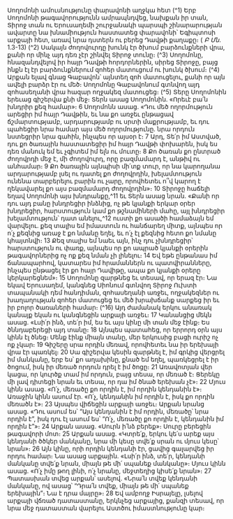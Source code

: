 
Սողոմոնի ամուսնությունը փարավոնի աղջկա հետ
(^1) Երբ Սողոմոնի թագավորությունն ամրապնդվեց, նախքան իր տան, Տիրոջ տան ու Երուսաղեմի շուրջանակի
պարսպի շինարարության ավարտը նա խնամիություն հաստատեց փարավոնի՝ Եգիպտոսի արքայի հետ, առավ նրա
դստերն ու բերեց Դավթի քաղաքը։
( _Բ Մն_. 1.3-13)
(^2) Սակայն ժողովուրդը խունկ էր ծխում բարձունքների վրա, քանի որ մինչ այդ դեռ չէր շինվել Տիրոջ տունը։
(^3) Սողոմոնը, հնազանդվելով իր հայր Դավթի հորդորներին, սիրեց Տիրոջը, բայց ինքն էլ էր բարձունքներում զոհեր
մատուցում ու խունկ ծխում։
(^4) Արքան ելավ գնաց Գաբավոն՝ այնտեղ զոհ մատուցելու, քանի որ այն ավելի բարձր էր ու մեծ։ Սողոմոնը
Գաբավոնում գտնվող այդ զոհասեղանի վրա հազար ողջակեզ մատուցեց։
(^5) Տերը Սողոմոնին երեւաց գիշերվա քնի մեջ։ Տերն ասաց Սողոմոնին. «Որեւէ բա՛ն խնդրիր քեզ համար»։ 6 Սողոմոնն
ասաց. «Դու մեծ ողորմություն արեցիր իմ հայր Դավթին, եւ նա քո առջեւ ընթացավ ճշմարտությամբ, արդարությամբ ու
սրտի մաքրությամբ, եւ դու պահեցիր նրա համար այս մեծ ողորմությունը. նրա որդուն նստեցրիր նրա գահին, ինչպես
որ այսօր է։ 7 Արդ, Տե՛ր իմ Աստված, դու քո ծառային հաստատեցիր իմ հայր Դավթի փոխարեն, իսկ ես դեռ մանուկ եմ
եւ չգիտեմ իմ ելն ու մուտը։ 8 Քո ծառան քո ընտրած ժողովրդի մեջ է, մի ժողովուրդ, որը բազմամարդ է, անթիվ ու
անհամար։ 9 Քո ծառային այնպիսի մի՛տք տուր, որ նա կարողանա արդարությամբ լսել ու դատել քո ժողովրդին,
խելամտություն ունենա տարբերելու բարին ու չարը, որովհետեւ ո՞վ կարող է ղեկավարել քո այս բազմամարդ
ժողովրդին»։ 10 Տիրոջը հաճելի եղավ Սողոմոնի այս խնդրանքը,^11 եւ Տերն ասաց նրան. «Քանի որ դու այդ բանը
խնդրեցիր ինձնից, ոչ թե կյանքի երկար օրեր խնդրեցիր, հարստություն կամ քո թշնամիների մահը, այլ խնդրեցիր
խելամտություն՝ դատ անելու,^12 ուստի քո ասածի համաձայն եմ վարվելու. քեզ տալիս եմ իմաստուն ու հանճարեղ միտք,
այնպես որ ո՛չ քեզնից առաջ է քո նմանը եղել, եւ ո՛չ էլ քեզնից հետո քո նմանը կհայտնվի։ 13 Քեզ տալիս եմ նաեւ այն, ինչ
դու չխնդրեցիր՝ հարստություն ու փառք, այնպես որ քո ապրած կյանքի օրերին թագավորներից ոչ ոք քեզ նման չի
լինելու։ 14 Եվ եթե ընթանաս իմ ճանապարհով, կատարես իմ հրամաններն ու պատվիրանները, ինչպես ընթացել էր քո
հայր Դավիթը, ապա քո կյանքի օրերը կերկարեցնեմ»։ 15 Սողոմոնը զարթնեց եւ տեսավ, որ երազ էր։ Նա եկավ
Երուսաղեմ, կանգնեց Սիոնում գտնվող Տիրոջ Ուխտի տապանակի դեմ հանդիման, զոհասեղանի առջեւ, ողջակեզներ
ու խաղաղության զոհեր մատուցեց եւ մեծ խրախճանք սարքեց իր եւ իր բոլոր ծառաների համար։
(^16) Այդ ժամանակ երկու անառակ կանայք եկան ու կանգնեցին արքայի առջեւ։ 17 Կանանցից մեկն ասաց. «Լսի՛ր ինձ,
տե՛ր իմ, ես եւ այս կինը մի տան մեջ էինք։ Ես ծննդաբերեցի այդ տանը։ 18 Այնպես պատահեց, որ երրորդ օրն այս կինն էլ
ծնեց։ Մենք էինք միայն տանը, մեր երկուսից բացի ուրիշ ոչ ոք չկար։ 19 Գիշերը սրա որդին մեռավ, որովհետեւ նա իր
երեխայի վրա էր պառկել։ 20 Սա գիշերվա կեսին զարթնել է, իմ գրկից վերցրել իմ մանկանը, երբ ես՝ քո աղախինը, քնած
եմ եղել, պառկեցրել է իր ծոցում, իսկ իր մեռած որդուն դրել է իմ ծոցը։ 21 Առավոտյան վեր կացա, որ կուրծք տամ իմ
որդուն, բայց տեսա, որ մեռած է։ Ցերեկը մի լավ դիտեցի նրան եւ տեսա, որ դա իմ ծնած երեխան չէ»։ 22 Մյուս կինն ասաց.
«Ո՛չ, մեռածը քո որդին է, իմ որդին կենդանին է»։ Առաջին կինն ասում էր. «Ո՛չ, կենդանին իմ որդին է, իսկ քո որդին
մեռածն է»։ 23 Այսպես վիճեցին արքայի առջեւ։ Արքան նրանց ասաց. «Դու ասում ես՝ “Այս կենդանին է իմ որդին, մեռածը՝
նրա որդին է”, իսկ դու էլ ասում ես՝ “Ո՛չ, մեռածը քո որդին է, կենդանին իմ որդին է”»։ 24 Արքան ասաց. «Սուրն ի՛նձ
բերեք»։ Սուրը բերեցին թագավորի մոտ։ 25 Արքան ասաց. «Կտրե՛ք, երկու կե՛ս արեք այս կենդանի ծծկեր մանկանը, նրա
մի կեսը տվե՛ք սրան ու մյուս կեսը՝ նրան»։ 26 Այն կինը, որի որդին կենդանի էր, ցավից գալարվեց իր որդու համար։ Նա
ասաց արքային. «Լսի՛ր ինձ, տե՛ր, կենդանի մանկանը տվե՛ք նրան, միայն թե մի՛ սպանեք մանկանը»։ Մյուս կինն ասաց.
«Ո՛չ իմը թող լինի, ո՛չ նրանը, մեջտեղից կիսե՛ք նրան»։ 27 Պատասխան տվեց արքան՝ ասելով. «Նրա՛ն տվեք կենդանի
մանկանը, ով ասաց՝ “Դրա՛ն տվեք, միայն թե մի՛ սպանեք երեխային”։ Նա է դրա մայրը»։ 28 Եվ ամբողջ Իսրայելը, լսելով
արքայի վճռած դատաստանը, երկնչեց արքայից, քանզի տեսավ, որ նրա մեջ դատաստան վարելու Աստծու
իմաստնությունը կար։
